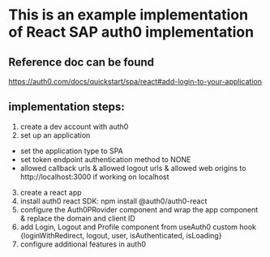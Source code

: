 # This is an example implementation of React SAP auth0 implementation

## Reference doc can be found

https://auth0.com/docs/quickstart/spa/react#add-login-to-your-application

## implementation steps:
1. create a dev account with auth0
2. set up an application
- set the application type to SPA
- set token endpoint authentication method to NONE
- allowed callback urls & allowed logout urls & allowed web origins to http://localhost:3000 if working on localhost
3. create a react app
4. install auth0 react SDK: npm install @auth0/auth0-react
5. configure the Auth0PRovider component and wrap the app component & replace the domain and client ID
6. add Login, Logout and Profile component from useAuth0 custom hook {loginWithRedirect, logout, user, isAuthenticated, isLoading}
7. configure additional features in auth0
